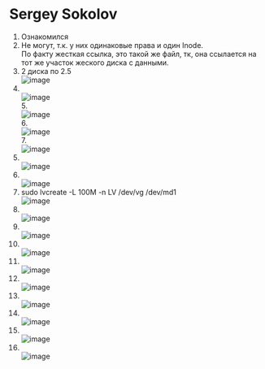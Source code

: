 # Sergey Sokolov
1. Ознакомился</br>
2. Не могут, т.к. у них одинаковые права и один Inode. </br>
По факту жесткая ссылка, это такой же файл, тк, она ссылается на тот же участок жеского диска с данными. </br>
3. 2 диска по 2.5</br>![image](https://user-images.githubusercontent.com/93119897/152140867-de22c15d-1991-4925-9cff-c97dd735bd6f.png)</br>
4. </br>![image](https://user-images.githubusercontent.com/93119897/152141739-3aef8563-843c-481d-89fe-2fb3ab12e670.png)</br>
5.</br> ![image](https://user-images.githubusercontent.com/93119897/152142619-3eb1c954-2891-4f33-b9e2-20b4ec92a115.png)</br>
6.</br> ![image](https://user-images.githubusercontent.com/93119897/152143816-cb5c1c7d-5e5d-4368-9a35-0427081c3cfc.png)</br>
7.</br> ![image](https://user-images.githubusercontent.com/93119897/152143986-616d4db0-34fe-4bf1-9910-1bf1507024bf.png)</br> 
8. </br>![image](https://user-images.githubusercontent.com/93119897/152146722-65508003-46ce-415c-8893-6a1fb0a27fd9.png)</br>
9. </br>![image](https://user-images.githubusercontent.com/93119897/152147369-3ed10479-c61c-436c-b0ad-d86cb95ab499.png)</br>
10. sudo lvcreate -L 100M -n LV /dev/vg /dev/md1</br>
![image](https://user-images.githubusercontent.com/93119897/152150300-a9cf1990-4649-4439-b127-7e4cdc2c6ab2.png)</br>
11. </br>![image](https://user-images.githubusercontent.com/93119897/152150748-4db6149b-002b-4352-9b5e-54dadc4737d3.png)</br>
12. </br>![image](https://user-images.githubusercontent.com/93119897/152157062-646c4adc-7a97-42ed-916d-1d6f148ccbdc.png)</br>
13. </br>![image](https://user-images.githubusercontent.com/93119897/152158164-1269c3f1-dcd9-427b-a1ca-6272d2bf5c83.png)</br>
14. </br>![image](https://user-images.githubusercontent.com/93119897/152158272-d2a8c113-0bd1-42ec-815a-2da891d37224.png)</br>
15. </br>![image](https://user-images.githubusercontent.com/93119897/152158885-0745399b-3c96-4d68-9c41-4ba5e97377d0.png)</br>
16. </br>![image](https://user-images.githubusercontent.com/93119897/152159535-44033d9b-07c1-49bf-9f4f-306333ba182d.png)</br>
17.  </br>![image](https://user-images.githubusercontent.com/93119897/152160945-98eaecc8-4a64-422a-abb7-411a66e191da.png)</br>
18. </br>![image](https://user-images.githubusercontent.com/93119897/152161144-4636c0d1-dc21-4c16-8de4-e8b3f618cb5c.png)</br>
19. </br>![image](https://user-images.githubusercontent.com/93119897/152161297-16892abb-3789-4769-9d06-dbe5bda8d8d2.png)</br>
